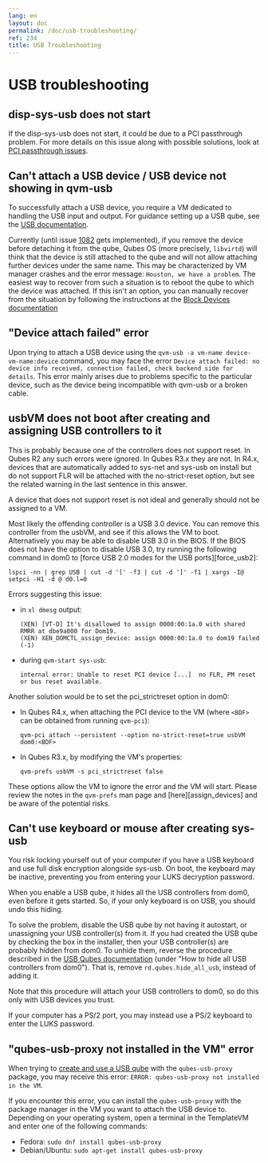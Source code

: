 ```yaml
---
lang: en
layout: doc
permalink: /doc/usb-troubleshooting/
ref: 234
title: USB Troubleshooting
---
```


# USB troubleshooting 

## disp-sys-usb does not start 

If the disp-sys-usb does not start, it could be due to a PCI passthrough problem. 
For more details on this issue along with possible solutions, look at [PCI passthrough issues](/doc/pci-troubleshooting/#pci-passthrough-issues).

## Can't attach a USB device / USB device not showing in qvm-usb  

To successfully attach a USB device, you require a VM dedicated to handling the USB input and output. 
For guidance setting up a USB qube, see the [USB documentation](/doc/usb-devices/#creating-and-using-a-usb-qube). 

Currently (until issue [1082](https://github.com/QubesOS/qubes-issues/issues/1082) gets implemented), if you remove the device before detaching it from the qube, Qubes OS (more precisely, `libvirtd`) will think that the device is still attached to the qube and will not allow attaching further devices under the same name. 
This may be characterized by VM manager crashes and the error message: `Houston, we have a problem`.
The easiest way to recover from such a situation is to reboot the qube to which the device was attached.
If this isn't an option, you can manually recover from the situation by following the instructions at the [Block Devices documentation](/doc/block-devices/#what-if-i-removed-the-device-before-detaching-it-from-the-vm)

## "Device attach failed" error

Upon trying to attach a USB device using the `qvm-usb -a vm-name device-vm-name:device` command, you may face the error `Device attach failed: no device info received, connection failed, check backend side for details`. 
This error mainly arises due to problems specific to the particular device, such as the device being incompatible with qvm-usb or a broken cable.

## usbVM does not boot after creating and assigning USB controllers to it 

This is probably because one of the controllers does not support reset. 
In Qubes R2 any such errors were ignored. In Qubes R3.x they are not.
In R4.x, devices that are automatically added to sys-net and sys-usb on install but do not support FLR will be attached with the no-strict-reset option, but see the related warning in the last sentence in this answer.

A device that does not support reset is not ideal and generally should not be assigned to a VM.

Most likely the offending controller is a USB 3.0 device. 
You can remove this controller from the usbVM, and see if this allows the VM to boot.
Alternatively you may be able to disable USB 3.0 in the BIOS.
If the BIOS does not have the option to disable USB 3.0, try running the following command in dom0 to [force USB 2.0 modes for the USB ports][force_usb2]:

```
lspci -nn | grep USB | cut -d '[' -f3 | cut -d ']' -f1 | xargs -I@ setpci -H1 -d @ d0.l=0
```

Errors suggesting this issue:

- in `xl dmesg` output:

    ```
    (XEN) [VT-D] It's disallowed to assign 0000:00:1a.0 with shared RMRR at dbe9a000 for Dom19.
    (XEN) XEN_DOMCTL_assign_device: assign 0000:00:1a.0 to dom19 failed (-1)
    ```

- during `qvm-start sys-usb`:

    `
    internal error: Unable to reset PCI device [...]  no FLR, PM reset or bus reset available.
    `

Another solution would be to set the pci_strictreset option in dom0:

- In Qubes R4.x, when attaching the PCI device to the VM (where `<BDF>` can be obtained from running `qvm-pci`):

    ```
    qvm-pci attach --persistent --option no-strict-reset=true usbVM dom0:<BDF>
    ```

- In Qubes R3.x, by modifying the VM's properties:

    ```
    qvm-prefs usbVM -s pci_strictreset false
    ```

These options allow the VM to ignore the error and the VM will start.
Please review the notes in the `qvm-prefs` man page and [here][assign_devices] and be aware of the potential risks. 

## Can't use keyboard or mouse after creating sys-usb  

You risk locking yourself out of your computer if you have a USB keyboard and use full disk encryption alongside sys-usb. 
On boot, the keyboard may be inactive, preventing you from entering your LUKS decryption password. 

When you enable a USB qube, it hides all the USB controllers from dom0, even before it gets started. 
So, if your only keyboard is on USB, you should undo this hiding. 

To solve the problem, disable the USB qube by not having it autostart, or unassigning your USB controller(s) from it. If you had created the USB qube by checking the box in the installer, then your USB controller(s) are probably hidden from dom0. To unhide them, reverse the procedure described in the [USB Qubes documentation](/doc/usb-qubes/#how-to-hide-all-usb-controllers-from-dom0) (under "How to hide all USB controllers from dom0"). That is, remove `rd.qubes.hide_all_usb`, instead of adding it. 

Note that this procedure will attach your USB controllers to dom0, so do this only with USB devices you trust.

If your computer has a PS/2 port, you may instead use a PS/2 keyboard to enter the LUKS password. 

## "qubes-usb-proxy not installed in the VM" error 

When trying to [create and use a USB qube](/doc/usb-devices/#creating-and-using-a-usb-qube) with the `qubes-usb-proxy` package, you may receive this error: `ERROR: qubes-usb-proxy not installed in the VM`.

If you encounter this error, you can install the `qubes-usb-proxy` with the package manager in the VM you want to attach the USB device to.
Depending on your operating system, open a terminal in the TemplateVM and enter one of the following commands:

- Fedora: `sudo dnf install qubes-usb-proxy`
- Debian/Ubuntu: `sudo apt-get install qubes-usb-proxy`
